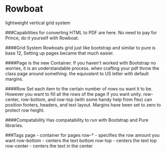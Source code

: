 # Rowboat
lightweight vertical grid system

###Capabilities for converting HTML to PDF are here. 
No need to pay for Prince, do it yourself with Rowboat.

####Grid System
Rowboats grid just like bootstrap and similar to pure is base 12,
Setting up pages became that much easier.

####Page is the new Container.
If you haven't worked with Bootstrap no worries, it is an understandable process.
when crafting your pdf throw the class page around something. the equivalent to US letter
with default margins.

####Row
Set each item to the certain number of rows ou want it to be.
However you want to fill all the rows of the page if you want unity.
row-center, row-bottom, and row-top (with some handy help from flex) can position 
footers, headers, and text layout. Margins have been set to zero to protect row height.

####Compatability
Has compatability to run with Bootstrap and Pure libraries.


###Tags
  page - container for pages
  row-* - specifies the row amount you want
  row-bottom - centers the text bottom
  row-top - centers the text top
  row-center - centers the text in the center
